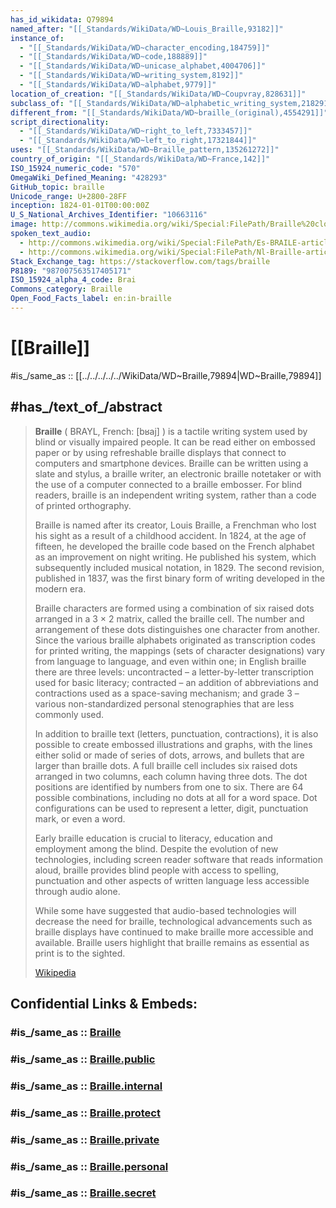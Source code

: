 ```yaml
---
has_id_wikidata: Q79894
named_after: "[[_Standards/WikiData/WD~Louis_Braille,93182]]"
instance_of:
  - "[[_Standards/WikiData/WD~character_encoding,184759]]"
  - "[[_Standards/WikiData/WD~code,188889]]"
  - "[[_Standards/WikiData/WD~unicase_alphabet,4004706]]"
  - "[[_Standards/WikiData/WD~writing_system,8192]]"
  - "[[_Standards/WikiData/WD~alphabet,9779]]"
location_of_creation: "[[_Standards/WikiData/WD~Coupvray,828631]]"
subclass_of: "[[_Standards/WikiData/WD~alphabetic_writing_system,2182919]]"
different_from: "[[_Standards/WikiData/WD~braille_(original),4554291]]"
script_directionality:
  - "[[_Standards/WikiData/WD~right_to_left,7333457]]"
  - "[[_Standards/WikiData/WD~left_to_right,17321844]]"
uses: "[[_Standards/WikiData/WD~Braille_pattern,135261272]]"
country_of_origin: "[[_Standards/WikiData/WD~France,142]]"
ISO_15924_numeric_code: "570"
OmegaWiki_Defined_Meaning: "428293"
GitHub_topic: braille
Unicode_range: U+2800-28FF
inception: 1824-01-01T00:00:00Z
U_S_National_Archives_Identifier: "10663116"
image: http://commons.wikimedia.org/wiki/Special:FilePath/Braille%20closeup.jpg
spoken_text_audio:
  - http://commons.wikimedia.org/wiki/Special:FilePath/Es-BRAILE-article.ogg
  - http://commons.wikimedia.org/wiki/Special:FilePath/Nl-Braille-article.ogg
Stack_Exchange_tag: https://stackoverflow.com/tags/braille
P8189: "987007563517405171"
ISO_15924_alpha_4_code: Brai
Commons_category: Braille
Open_Food_Facts_label: en:in-braille
---
```


# [[Braille]] 

#is_/same_as :: [[../../../../../WikiData/WD~Braille,79894|WD~Braille,79894]] 

## #has_/text_of_/abstract 

> **Braille** ( BRAYL, French: [bʁaj] ) is a tactile writing system used by blind or visually impaired people. 
> It can be read either on embossed paper 
> or by using refreshable braille displays that connect to computers and smartphone devices. 
> Braille can be written using a slate and stylus, a braille writer, an electronic braille notetaker 
> or with the use of a computer connected to a braille embosser. 
> For blind readers, braille is an independent writing system, rather than a code of printed orthography.
>
> Braille is named after its creator, Louis Braille, a Frenchman who lost his sight as a result of a childhood accident. 
> In 1824, at the age of fifteen, he developed the braille code 
> based on the French alphabet as an improvement on night writing. 
> He published his system, which subsequently included musical notation, in 1829. The second revision, published in 1837, was the first binary form of writing developed in the modern era.
>
> Braille characters are formed using a combination of six raised dots arranged in a 3 × 2 matrix, called the braille cell. The number and arrangement of these dots distinguishes one character from another. Since the various braille alphabets originated as transcription codes for printed writing, the mappings (sets of character designations) vary from language to language, and even within one; in English braille there are three levels: uncontracted – a letter-by-letter transcription used for basic literacy; contracted – an addition of abbreviations and contractions used as a space-saving mechanism; and grade 3 –  various non-standardized personal stenographies that are less commonly used.
>
> In addition to braille text (letters, punctuation, contractions), it is also possible to create embossed illustrations and graphs, with the lines either solid or made of series of dots, arrows, and bullets that are larger than braille dots. A full braille cell includes six raised dots arranged in two columns, each column having three dots. The dot positions are identified by numbers from one to six. There are 64 possible combinations, including no dots at all for a word space. Dot configurations can be used to represent a letter, digit, punctuation mark, or even a word.
>
> Early braille education is crucial to literacy, education and employment among the blind. Despite the evolution of new technologies, including screen reader software that reads information aloud, braille provides blind people with access to spelling, punctuation and other aspects of written language less accessible through audio alone.
>
> While some have suggested that audio-based technologies will decrease the need for braille, technological advancements such as braille displays have continued to make braille more accessible and available. Braille users highlight that braille remains as essential as print is to the sighted.
>
> [Wikipedia](https://en.wikipedia.org/wiki/Braille) 


## Confidential Links & Embeds: 

### #is_/same_as :: [Braille](/_Standards/Society/Communication/Media/Writing/Writing_System/Braille.md) 

### #is_/same_as :: [Braille.public](/_public/Society/Communication/Media/Writing/Writing_System/Braille.public.md) 

### #is_/same_as :: [Braille.internal](/_internal/Society/Communication/Media/Writing/Writing_System/Braille.internal.md) 

### #is_/same_as :: [Braille.protect](/_protect/Society/Communication/Media/Writing/Writing_System/Braille.protect.md) 

### #is_/same_as :: [Braille.private](/_private/Society/Communication/Media/Writing/Writing_System/Braille.private.md) 

### #is_/same_as :: [Braille.personal](/_personal/Society/Communication/Media/Writing/Writing_System/Braille.personal.md) 

### #is_/same_as :: [Braille.secret](/_secret/Society/Communication/Media/Writing/Writing_System/Braille.secret.md)

